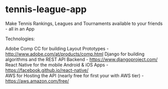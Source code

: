 # tennis-league-app
Make Tennis Rankings, Leagues and Tournaments available to your friends - all in an App

Technologies:
  
   Adobe Comp CC for building Layout Prototypes - http://www.adobe.com/at/products/comp.html
   Django for building algorithms and the REST API Backend - https://www.djangoproject.com/
   React Native for the mobile Android & iOS Apps - https://facebook.github.io/react-native/  
   AWS for Hosting the API (nearly free for first your with AWS tier) - https://aws.amazon.com/free/
